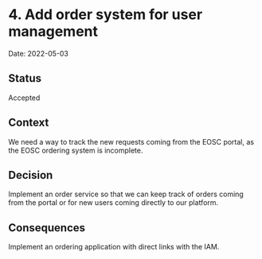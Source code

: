 # 4. Add order system for user management

Date: 2022-05-03

## Status

Accepted

## Context

We need a way to track the new requests coming from the EOSC portal, as the
EOSC ordering system is incomplete.

## Decision

Implement an order service so that we can keep track of orders coming from the
portal or for new users coming directly to our platform.

## Consequences

Implement an ordering application with direct links with the IAM.
